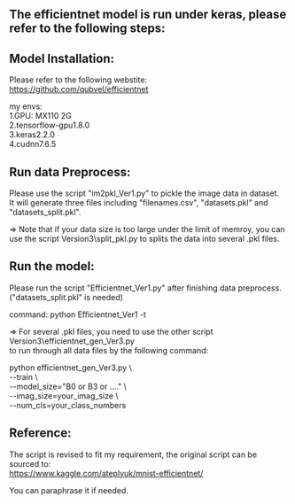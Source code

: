 ## The efficientnet model is run under keras, please refer to the following steps:

## Model Installation:
Please refer to the following webstite:  
https://github.com/qubvel/efficientnet

my envs:   
1.GPU: MX110 2G  
2.tensorflow-gpu1.8.0  
3.keras2.2.0  
4.cudnn7.6.5

## Run data Preprocess:
Please use the script "im2pkl_Ver1.py" to pickle the image data in dataset.  
It will generate three files including "filenames.csv", "datasets.pkl" and "datasets_split.pkl".  

=> Note that if your data size is too large under the limit of memroy, you can use the script Version3\split_pkl.py to splits the data into several .pkl files.


## Run the model:
Please run the script "Efficientnet_Ver1.py" after finishing data preprocess. ("datasets_split.pkl" is needed)  

command: python Efficientnet_Ver1 -t  

=> For several .pkl files, you need to use the other script Version3\efficientnet_gen_Ver3.py  
to run through all data files by the following command:  


python efficientnet_gen_Ver3.py \  
--train \    
--model_size="B0 or B3 or ...." \  
--imag_size=your_imag_size \  
--num_cls=your_class_numbers  



## Reference:
The script is revised to fit my requirement, the original script can be sourced to:  
https://www.kaggle.com/ateplyuk/mnist-efficientnet/  

You can paraphrase it if needed.

